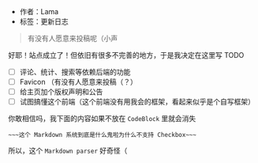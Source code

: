 - 作者：Lama
- 标签：更新日志

> 有没有人愿意来投稿呢（小声

好耶！站点成立了！但依旧有很多不完善的地方，于是我决定在这里写 TODO

- [ ] 评论、统计、搜索等依赖后端的功能
- [ ] Favicon （有没有人愿意来投稿（？）
- [ ] 给主页加个版权声明和公告
- [ ] 试图搞懂这个前端（这个前端没有用我会的框架，看起来似乎是个自写框架）

你敢相信吗，我下面的内容如果不放在 `CodeBlock` 里就会消失
```
~~~这个 Markdown 系统到底是什么鬼啦为什么不支持 Checkbox~~~
```

所以，这个 `Markdown parser` 好奇怪（